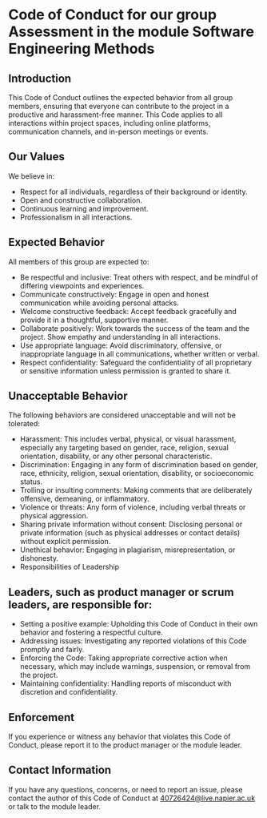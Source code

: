 # Code of Conduct for our group Assessment in the module Software Engineering Methods

## Introduction
This Code of Conduct outlines the expected behavior from all group members, ensuring that everyone 
can contribute to the project in a productive and harassment-free manner. This Code applies to all
interactions within project spaces, including online platforms, communication channels,
and in-person meetings or events.

## Our Values
We believe in:
-   Respect for all individuals, regardless of their background or identity.
-   Open and constructive collaboration.
-   Continuous learning and improvement.
-   Professionalism in all interactions.

## Expected Behavior
All members of this group are expected to:
-   Be respectful and inclusive: Treat others with respect, and be mindful of differing viewpoints
    and experiences.
-   Communicate constructively: Engage in open and honest communication while avoiding personal 
    attacks.
-   Welcome constructive feedback: Accept feedback gracefully and provide it in a thoughtful, supportive
    manner.
-   Collaborate positively: Work towards the success of the team and the project. Show empathy and
    understanding in all interactions.
-   Use appropriate language: Avoid discriminatory, offensive, or inappropriate language in all
    communications, whether written or verbal.
-   Respect confidentiality: Safeguard the confidentiality of all proprietary or sensitive information
    unless permission is granted to share it.

## Unacceptable Behavior
The following behaviors are considered unacceptable and will not be tolerated:
-   Harassment: This includes verbal, physical, or visual harassment, especially any targeting based
    on gender, race, religion, sexual orientation, disability, or any other personal characteristic.
-   Discrimination: Engaging in any form of discrimination based on gender, race, ethnicity, religion,
    sexual orientation, disability, or socioeconomic status.
-   Trolling or insulting comments: Making comments that are deliberately offensive, demeaning,
    or inflammatory.
-   Violence or threats: Any form of violence, including verbal threats or physical aggression.
-   Sharing private information without consent: Disclosing personal or private information
    (such as physical addresses or contact details) without explicit permission.
-   Unethical behavior: Engaging in plagiarism, misrepresentation, or dishonesty.
-   Responsibilities of Leadership

## Leaders, such as product manager or scrum leaders, are responsible for:
-   Setting a positive example: Upholding this Code of Conduct in their own behavior and fostering a
    respectful culture.
-   Addressing issues: Investigating any reported violations of this Code promptly and fairly.
-   Enforcing the Code: Taking appropriate corrective action when necessary, which may include
    warnings, suspension, or removal from the project.
-   Maintaining confidentiality: Handling reports of misconduct with discretion and confidentiality.

## Enforcement
If you experience or witness any behavior that violates this Code of Conduct, please report
it to the product manager or the module leader.

## Contact Information
If you have any questions, concerns, or need to report an issue, please contact the author of this
Code of Conduct at 40726424@live.napier.ac.uk or talk to the module leader.